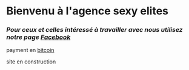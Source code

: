 # Bienvenu à l'agence sexy elites

### _Pour ceux et celles intéressé à travailler avec nous utilisez notre page [Facebook](https://www.facebook.com/sexyelites/)_
payment en [bitcoin](1NtGXxkh9TE1x3miEz8GB2yFAYvSSBEeyU)

site en construction
